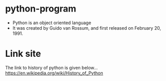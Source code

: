 # python-program
* Python is an object oriented language
* It was created by Guido van Rossum, and first released on February 20, 1991.
# Link site
The link to history of python is given below...
https://en.wikipedia.org/wiki/History_of_Python
